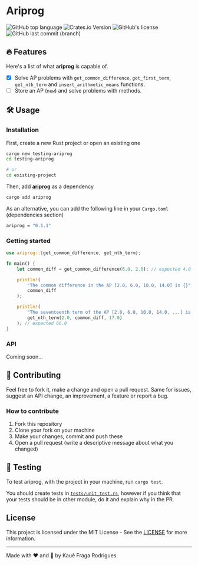 # Ariprog

![GitHub top language](https://img.shields.io/github/languages/top/kauefraga/ariprog)
![Crates.io Version](https://img.shields.io/crates/v/ariprog)
![GitHub's license](https://img.shields.io/github/license/kauefraga/ariprog)
![GitHub last commit (branch)](https://img.shields.io/github/last-commit/kauefraga/ariprog/main)

## 🔥 Features

Here's a list of what **ariprog** is capable of.

- [x] Solve AP problems with `get_common_difference`, `get_first_term`, `get_nth_term` and `insert_arithmetic_means` functions.
- [ ] Store an AP (`new`) and solve problems with methods.

## 🛠 Usage

### Installation

First, create a new Rust project or open an existing one

```bash
cargo new testing-ariprog
cd testing-ariprog

# or
cd existing-project
```

Then, add [**ariprog**](https://crates.io/crates/ariprog) as a dependency

```bash
cargo add ariprog
```

As an alternative, you can add the following line in your `Cargo.toml` (dependencies section)

```bash
ariprog = "0.1.1"
```

### Getting started

```rust
use ariprog::{get_common_difference, get_nth_term};

fn main() {
    let common_diff = get_common_difference(6.0, 2.0); // expected 4.0

    println!(
        "The common difference in the AP [2.0, 6.0, 10.0, 14.0] is {}",
        common_diff
    );

    println!(
        "The seventeenth term of the AP [2.0, 6.0, 10.0, 14.0, ...] is {}",
        get_nth_term(2.0, common_diff, 17.0)
    ); // expected 66.0
}
```

### API

Coming soon...

## 💖 Contributing

Feel free to fork it, make a change and open a pull request. Same for issues, suggest an API change, an improvement, a feature or report a bug.

### How to contribute

1. Fork this repository
2. Clone your fork on your machine
3. Make your changes, commit and push these
4. Open a pull request (write a descriptive message about what you changed)

## 🧪 Testing

To test ariprog, with the project in your machine, run `cargo test`.

You should create tests in [`tests/unit_test.rs`](tests/unit_test.rs), however if you think that your tests should be in other module, do it and explain why in the PR.

## License

This project is licensed under the MIT License - See the [LICENSE](https://github.com/kauefraga/ariprog/blob/main/LICENSE) for more information.

---

Made with ❤ and 🦀 by Kauê Fraga Rodrigues.
